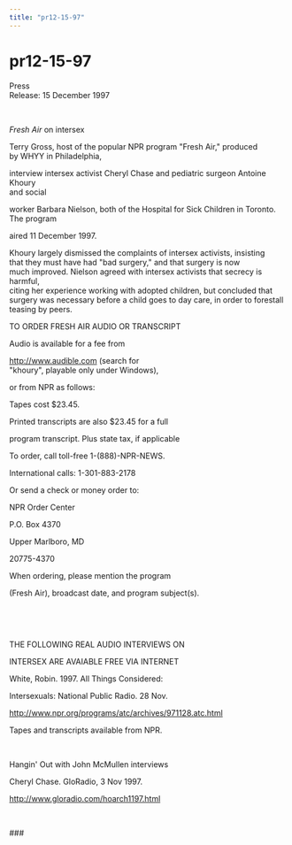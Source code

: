 ```yaml
---
title: "pr12-15-97"
---
```


# pr12-15-97

  
  


 Press  
Release: 15 December 1997  
  
&nbsp;</P>  
  


_Fresh Air_ on intersex

  
  


Terry Gross, host of the popular NPR program "Fresh Air," produced  
by WHYY in Philadelphia,  
  
interview intersex activist Cheryl Chase and pediatric surgeon Antoine Khoury  
and social  
  
worker Barbara Nielson, both of the Hospital for Sick Children in Toronto.  
The program  
  
aired 11 December 1997.

  
  


Khoury largely dismissed the complaints of intersex activists, insisting  
that they must have had "bad surgery," and that surgery is now  
much improved. Nielson agreed with intersex activists that secrecy is harmful,  
citing her experience working with adopted children, but concluded that  
surgery was necessary before a child goes to day care, in order to forestall  
teasing by peers.

  
  


TO ORDER FRESH AIR AUDIO OR TRANSCRIPT

  
  


Audio is available for a fee from  
  
http://www.audible.com (search for  
"khoury", playable only under Windows), 

  
  


  
  
or from NPR as follows:

  
  


Tapes cost $23.45.  
  
Printed transcripts are also $23.45 for a full  
  
program transcript. Plus state tax, if applicable  
  
To order, call toll-free 1-(888)-NPR-NEWS.  
  
International calls: 1-301-883-2178  
  
Or send a check or money order to:  
  
NPR Order Center  
  
P.O. Box 4370  
  
Upper Marlboro, MD  
  
20775-4370

  
  


When ordering, please mention the program  
  
(Fresh Air), broadcast date, and program subject(s).  
  
&nbsp;  
  
&nbsp;

  
  


THE FOLLOWING REAL AUDIO INTERVIEWS ON  
  
INTERSEX ARE AVAIABLE FREE VIA INTERNET

  
  


White, Robin. 1997. All Things Considered:  
  
Intersexuals: National Public Radio. 28 Nov.  
  
http://www.npr.org/programs/atc/archives/971128.atc.html  
  
  
Tapes and transcripts available from NPR.  
  
&nbsp;

  
  


Hangin' Out with John McMullen interviews  
  
Cheryl Chase. GloRadio, 3 Nov 1997.  
  
http://www.gloradio.com/hoarch1197.html  
  
  
&nbsp;

  
  


\###  
  
&nbsp;  
  
&nbsp;  
  
&nbsp;  
  
&nbsp;